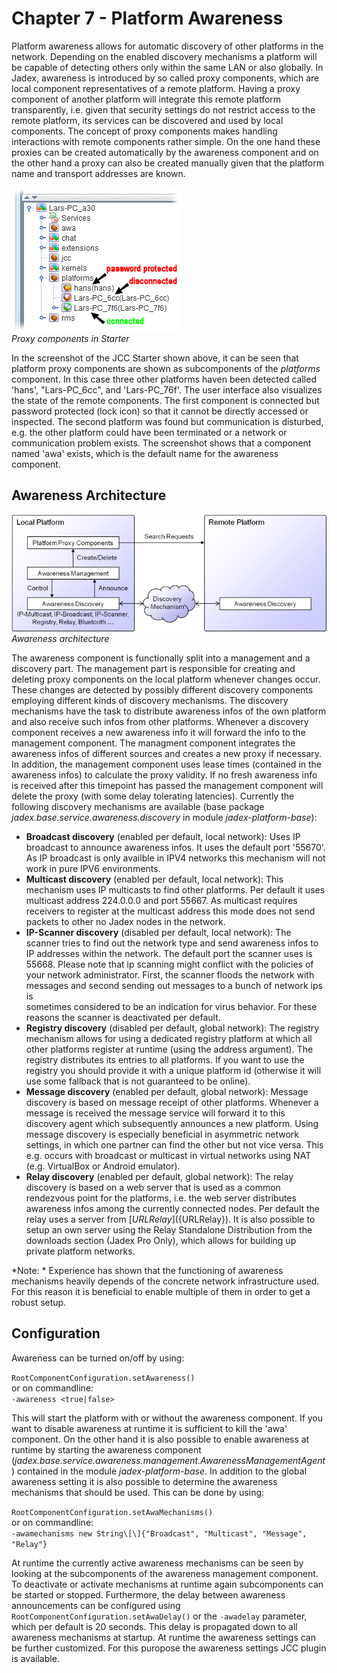 Chapter 7 - Platform Awareness
===========================================

Platform awareness allows for automatic discovery of other platforms in the network. Depending on the enabled discovery mechanisms a platform will be capable of detecting others only within the same LAN or also globally. In Jadex, awareness is introduced by so called proxy components, which are local component representatives of a remote platform. Having a proxy component of another platform will integrate this remote platform transparently, i.e. given that security settings do not restrict access to the remote platform, its services can be discovered and used by local components. The concept of proxy components makes handling interactions with remote components rather simple. On the one hand these proxies can be created automatically by the awareness component and on the other hand a proxy can also be created manually given that the platform name and transport addresses are known.  

![07 Platform Awareness@awareness1.png](awareness1.png)  
*Proxy components in Starter*

In the screenshot of the JCC Starter shown above, it can be seen that platform proxy components are shown as subcomponents of the *platforms* component. In this case three other platforms haven been detected called 'hans', "Lars-PC\_6cc", and 'Lars-PC\_76f'. The user interface also visualizes the state of the remote components. The first component is connected but password protected (lock icon) so that it cannot be directly accessed or inspected. The second platform was found but communication is disturbed, e.g. the other platform could have been terminated or a network or communication problem exists. The screenshot shows that a component named 'awa' exists, which is the default name for the awareness component. 

Awareness Architecture
-----------------------------------

![07 Platform Awareness@discovery.png](discovery.png)  
*Awareness architecture*

The awareness component is functionally split into a management and a discovery part. The management part is responsible for creating and deleting proxy components on the local platform whenever changes occur. These changes are detected by possibly different discovery components employing different kinds of discovery mechanisms. The discovery mechanisms have the task to distribute awareness infos of the own platform and also receive such infos from other platforms. Whenever a discovery component receives a new awareness info it will forward the info to the management component. The managment component integrates the awareness infos of different sources and creates a new proxy if necessary. In addition, the management component uses lease times (contained in the awareness infos) to calculate the proxy validity. If no fresh awareness info is received after this timepoint has passed the management component will delete the proxy (with some delay tolerating latencies). Currently the following discovery mechanisms are available (base package *jadex.base.service.awareness.discovery* in module *jadex-platform-base*):

-   **Broadcast discovery** (enabled per default, local network): Uses IP broadcast to announce awareness infos. It uses the default port '55670'. As IP broadcast is only availble in IPV4 networks this mechanism will not work in pure IPV6 environments.
-   **Multicast discovery** (enabled per default, local network): This mechanism uses IP multicasts to find other platforms. Per default it uses multicast address 224.0.0.0 and port 55667. As multicast requires receivers to register at the multicast address this mode does not send packets to other no Jadex nodes in the network.
-   **IP-Scanner discovery** (disabled per default, local network): The scanner tries to find out the network type and send awareness infos to IP addresses within the network. The default port the scanner uses is 55668. Please note that ip scanning might conflict with the policies of your network administrator. First, the scanner floods the network with messages and second sending out messages to a bunch of network ips is\
    sometimes considered to be an indication for virus behavior. For these reasons the scanner is deactivated per default.
-   **Registry discovery** (disabled per default, global network): The registry mechanism allows for using a dedicated registry platform at which all other platforms register at runtime (using the address argument). The registry distributes its entries to all platforms. If you want to use the registry you should provide it with a unique platform id (otherwise it will use some fallback that is not guaranteed to be online).
-   **Message discovery** (enabled per default, global network): Message discovery is based on message receipt of other platforms. Whenever a message is received the message service will forward it to this discovery agent which subsequently announces a new platform. Using message discovery is especially beneficial in asymmetric network settings, in which one partner can find the other but not vice versa. This e.g. occurs with broadcast or multicast in virtual networks using NAT (e.g. VirtualBox or Android emulator).
-   **Relay discovery** (enabled per default, global network): The relay discovery is based on a web server that is used as a common rendezvous point for the platforms, i.e. the web server distributes awareness infos among the currently connected nodes. Per default the relay uses a server from [${URLRelay}](${URLRelay}). It is also possible to setup an own server using the Relay Standalone Distribution from the downloads section (Jadex Pro Only), which allows for building up private platform networks.

*Note: * Experience has shown that the functioning of awareness mechanisms heavily depends of the concrete network infrastructure used. For this reason it is beneficial to enable multiple of them in order to get a robust setup. 

Configuration
--------------------------

Awareness can be turned on/off by using: 

```RootComponentConfiguration.setAwareness()```  
or on commandline:  
```-awareness <true|false>```

This will start the platform with or without the awareness component. If you want to disable awareness at runtime it is sufficient to kill the 'awa' component. On the other hand it is also possible to enable awareness at runtime by starting the awareness component (*jadex.base.service.awareness.management.AwarenessManagementAgent*) contained in the module *jadex-platform-base*. In addition to the global awareness setting it is also possible to determine the awareness mechanisms that should be used. This can be done by using: 

```RootComponentConfiguration.setAwaMechanisms()```  
or on commandline:  
```-awamechanisms new String\[\]{"Broadcast", "Multicast", "Message", "Relay"}```

At runtime the currently active awareness mechanisms can be seen by looking at the subcomponents of the awareness management component. To deactivate or activate mechanisms at runtime again subcomponents can be started or stopped. Furthermore, the delay between awareness announcements can be configured using ```RootComponentConfiguration.setAwaDelay()``` or the ```-awadelay``` parameter, which per default is 20 seconds. This delay is propagated down to all awareness mechanisms at startup. At runtime the awareness settings can be further customized. For this puropose the awareness settings JCC plugin is available. 

